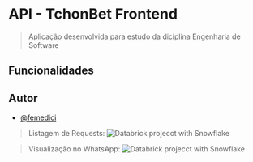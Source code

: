 # API - TchonBet Frontend
> Aplicação desenvolvida para estudo da diciplina Engenharia de Software

## Funcionalidades


## Autor

- [@femedici](https://github.com/femedici) 


> Listagem de Requests:
![Databrick projecct with Snowflake](images/send-requests.png)

> Visualização no WhatsApp:
![Databrick projecct with Snowflake](images/working-messages.png)
